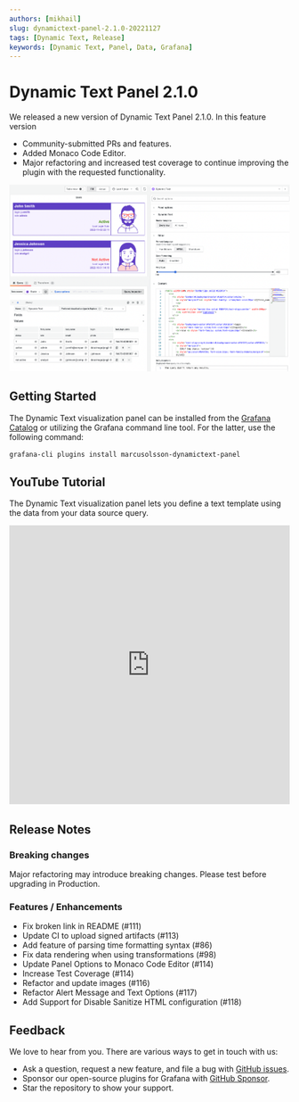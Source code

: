 ```yaml
---
authors: [mikhail]
slug: dynamictext-panel-2.1.0-20221127
tags: [Dynamic Text, Release]
keywords: [Dynamic Text, Panel, Data, Grafana]
---
```


# Dynamic Text Panel 2.1.0

We released a new version of Dynamic Text Panel 2.1.0. In this feature version

- Community-submitted PRs and features.
- Added Monaco Code Editor.
- Major refactoring and increased test coverage to continue improving the plugin with the requested functionality.

<!--truncate-->

![Panel](panel.png)

## Getting Started

The Dynamic Text visualization panel can be installed from the [Grafana Catalog](https://grafana.com/grafana/plugins/marcusolsson-dynamictext-panel/) or utilizing the Grafana command line tool. For the latter, use the following command:

```bash
grafana-cli plugins install marcusolsson-dynamictext-panel
```

## YouTube Tutorial

The Dynamic Text visualization panel lets you define a text template using the data from your data source query.

<iframe width="100%" height="500" src="https://www.youtube.com/embed/MpNZ4Yl-p0U" title="Dynamic Text Plugin for Grafana | Markdown, HTML and Handlebars to transform data visualizations" frameBorder="0" allow="accelerometer; autoplay; clipboard-write; encrypted-media; gyroscope; picture-in-picture" allowFullScreen></iframe>

## Release Notes

### Breaking changes

Major refactoring may introduce breaking changes. Please test before upgrading in Production.

### Features / Enhancements

- Fix broken link in README (#111)
- Update CI to upload signed artifacts (#113)
- Add feature of parsing time formatting syntax (#86)
- Fix data rendering when using transformations (#98)
- Update Panel Options to Monaco Code Editor (#114)
- Increase Test Coverage (#114)
- Refactor and update images (#116)
- Refactor Alert Message and Text Options (#117)
- Add Support for Disable Sanitize HTML configuration (#118)

## Feedback

We love to hear from you. There are various ways to get in touch with us:

- Ask a question, request a new feature, and file a bug with [GitHub issues](https://github.com/volkovlabs/volkovlabs-dynamictext-panel/issues/new/choose).
- Sponsor our open-source plugins for Grafana with [GitHub Sponsor](https://github.com/sponsors/VolkovLabs).
- Star the repository to show your support.
